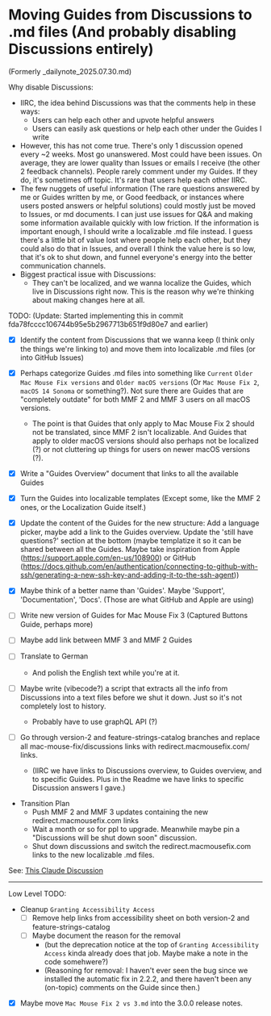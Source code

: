 
# Moving Guides from Discussions to .md files (And probably disabling Discussions entirely)

(Formerly _dailynote_2025.07.30.md)

Why disable Discussions:
- IIRC, the idea behind Discussions was that the comments help in these ways:
    - Users can help each other and upvote helpful answers
    - Users can easily ask questions or help each other under the Guides I write
- However, this has not come true. There's only 1 discussion opened every ~2 weeks. Most go unanswered. Most could have been issues. On average, they are lower quality than Issues or emails I receive (the other 2 feedback channels). People rarely comment under my Guides. If they do, it's sometimes off topic. It's rare that users help each other IIRC. 
- The few nuggets of useful information (The rare questions answered by me or Guides written by me, or Good feedback, or instances where users posted answers or helpful solutions) could mostly just be moved to Issues, or md documents. I can just use issues for Q&A and making some information available quickly with low friction. If the information is important enough, I should write a localizable .md file instead. I guess there's a little bit of value lost where people help each other, but they could also do that in Issues, and overall I think the value here is so low, that it's ok to shut down, and funnel everyone's energy into the better communication channels.
- Biggest practical issue with Discussions:
    - They can't be localized, and we wanna localize the Guides, which live in Discussions right now. This is the reason why we're thinking about making changes here at all.

TODO: 
    (Update: Started implementing this in commit fda78fcccc106744b95e5b2967713b651f9d80e7 and earlier)
    
- [x] Identify the content from Discussions that we wanna keep (I think only the things we're linking to) and move them into localizable .md files (or into GitHub Issues)
- [x] Perhaps categorize Guides .md files into something like `Current` `Older Mac Mouse Fix versions` and `Older macOS versions` (Or `Mac Mouse Fix 2`, `macOS 14 Sonoma` or something?). Not sure there are Guides that are "completely outdate" for both MMF 2 and MMF 3 users on all macOS versions.
    - The point is that Guides that only apply to Mac Mouse Fix 2 should not be translated, since MMF 2 isn't localizable. And Guides that apply to older macOS versions should also perhaps not be localized (?) or not cluttering up things for users on newer macOS versions (?).
- [x] Write a "Guides Overview" document that links to all the available Guides
- [x] Turn the Guides into localizable templates (Except some, like the MMF 2 ones, or the Localization Guide itself.)
- [x] Update the content of the Guides for the new structure: Add a language picker, maybe add a link to the Guides overview. Update the 'still have questions?' section at the bottom (maybe templatize it so it can be shared between all the Guides. Maybe take inspiration from Apple (https://support.apple.com/en-us/108900) or GitHub (https://docs.github.com/en/authentication/connecting-to-github-with-ssh/generating-a-new-ssh-key-and-adding-it-to-the-ssh-agent))
- [x] Maybe think of a better name than 'Guides'. Maybe 'Support', 'Documentation', 'Docs'. (Those are what GitHub and Apple are using)
- [ ] Write new version of Guides for Mac Mouse Fix 3 (Captured Buttons Guide, perhaps more)
- [ ] Maybe add link between MMF 3 and MMF 2 Guides
- [ ] Translate to German
    - And polish the English text while you're at it.

- [ ] Maybe write (vibecode?) a script that extracts all the info from Discussions into a text files before we shut it down. Just so it's not completely lost to history.
    - Probably have to use graphQL API (?)

- [ ] Go through version-2 and feature-strings-catalog branches and replace all mac-mouse-fix/discussions links with redirect.macmousefix.com/ links. 
    - (IIRC we have links to Discussions overview, to Guides overview, and to specific Guides. Plus in the Readme we have links to specific Discussion answers I gave.)

- Transition Plan
    - Push MMF 2 and MMF 3 updates containing the new redirect.macmousefix.com links
    - Wait a month or so for ppl to upgrade. Meanwhile maybe pin a "Discussions will be shut down soon" discussion.
    - Shut down discussions and switch the redirect.macmousefix.com links to the new localizable .md files.

See: [This Claude Discussion](https://claude.ai/share/680a78bd-9edb-4300-95ff-afe016841a5b)


---

Low Level TODO:
- Cleanup `Granting Accessibility Access`
    - [ ] Remove help links from accessibility sheet on both version-2 and feature-strings-catalog
    - [ ] Maybe document the reason for the removal 
        - (but the deprecation notice at the top of `Granting Accessibility Access` kinda already does that job. Maybe make a note in the code somehwere?)
        - (Reasoning for removal: I haven't ever seen the bug since we installed the automatic fix in 2.2.2, and there haven't been any (on-topic) comments on the Guide since then.)
- [x] Maybe move `Mac Mouse Fix 2 vs 3.md` into the 3.0.0 release notes.